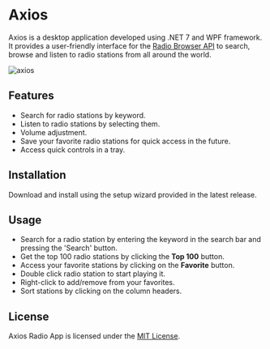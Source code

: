 # Axios

Axios is a desktop application developed using .NET 7 and WPF framework. It provides a user-friendly interface for the [Radio Browser API](https://www.radio-browser.info/) to search, browse and listen to radio stations from all around the world.

![axios](https://user-images.githubusercontent.com/36519492/223847491-6d57f6fc-7258-4876-bb73-7fc0d5337d88.png)


## Features

- Search for radio stations by keyword.
- Listen to radio stations by selecting them.
- Volume adjustment.
- Save your favorite radio stations for quick access in the future.
- Access quick controls in a tray.

## Installation

Download and install using the setup wizard provided in the latest release.

## Usage

- Search for a radio station by entering the keyword in the search bar and pressing the 'Search' button.
- Get the top 100 radio stations by clicking the **Top 100** button.
- Access your favorite stations by clicking on the **Favorite** button.
- Double click radio station to start playing it.
- Right-click to add/remove from your favorites.
- Sort stations by clicking on the column headers.

## License

Axios Radio App is licensed under the [MIT License](LICENSE).

